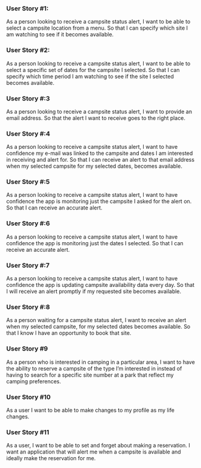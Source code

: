 ### User Story #1: 
As a person looking to receive a campsite status alert, I want to be able to select a campsite location from a menu. So that I can specify which site I am watching to see if it becomes available.
### User Story #2: 
As a person looking to receive a campsite status alert, I want to be able to select a specific set of dates for the campsite I selected. So that I can specify which time period I am watching to see if the site I selected becomes available.
### User Story #:3
As a person looking to receive a campsite status alert, I want to provide an email address. So that the alert I want to receive goes to the right place.
### User Story #:4
As a person looking to receive a campsite status alert, I want to have confidence my e-mail was linked to the campsite and dates I am interested in receiving and alert for. So that I can receive an alert to that email address when my selected campsite for my selected dates, becomes available.
 
### User Story #:5
As a person looking to receive a campsite status alert, I want to have confidence the app is monitoring just the campsite I asked for the alert on. So that I can receive an accurate alert.
 
### User Story #:6
As a person looking to receive a campsite status alert, I want to have confidence the app is monitoring just the dates I selected. So that I can receive an accurate alert.
### User Story #:7
As a person looking to receive a campsite status alert, I want to have confidence the app is updating campsite availability data every day. So that I will receive an alert promptly if my requested site becomes available.
### User Story #:8
As a person waiting for a campsite status alert, I want to receive an alert when my selected campsite, for my selected dates becomes available. So that I know I have an opportunity to book that site.
 
### User Story #9
As a person who is interested in camping in a particular area, I want to have the ability to reserve a campsite of the type I’m interested in instead of having to search for a specific site number at a park that reflect my camping preferences. 
 
### User Story #10
As a user I want to be able to make changes to my profile as my life changes. 
### User Story #11
As a user, I want to be able to set and forget about making a reservation. I want an application that will alert me when a campsite is available and ideally make the reservation for me. 
